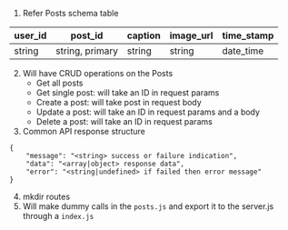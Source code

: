 1. Refer Posts schema table 

|user_id|post_id|caption|image_url|time_stamp|
|---|---|---|---|---|
|string|string, primary|string|string|date_time|

2. Will have CRUD operations on the Posts
   - Get all posts
   - Get single post: will take an ID in request params
   - Create a post: will take post in request body
   - Update a post: will take an ID in request params and a body
   - Delete a post: will take an ID in request params
3. Common API response structure 
```
{
    "message": "<string> success or failure indication",
    "data": "<array|object> response data",
    "error": "<string|undefined> if failed then error message"
}
```
4. mkdir routes 
5. Will make dummy calls in the `posts.js` and export it to the server.js through a `index.js`